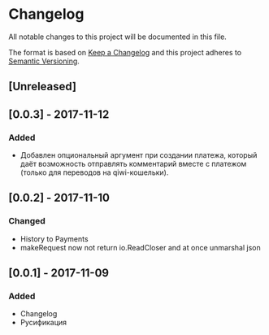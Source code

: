 # Changelog
All notable changes to this project will be documented in this file.

The format is based on [Keep a Changelog](http://keepachangelog.com/en/1.0.0/)
and this project adheres to [Semantic Versioning](http://semver.org/spec/v2.0.0.html).

## [Unreleased]

## [0.0.3] - 2017-11-12
### Added
- Добавлен опциональный аргумент при создании платежа, который даёт возможность отправлять комментарий вместе с платежом (только для переводов на qiwi-кошельки).

## [0.0.2] - 2017-11-10
### Changed
- History to Payments
- makeRequest now not return io.ReadCloser and at once unmarshal json

## [0.0.1] - 2017-11-09
### Added
- Changelog
- Русификация
